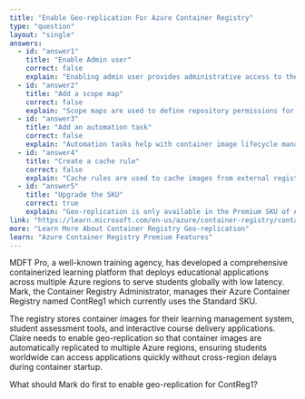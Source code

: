 ```yaml
---
title: "Enable Geo-replication For Azure Container Registry"
type: "question"
layout: "single"
answers:
  - id: "answer1"
    title: "Enable Admin user"
    correct: false
    explain: "Enabling admin user provides administrative access to the registry through username and password authentication, but it doesn't unlock geo-replication capabilities. This is an authentication feature, not a replication feature."
  - id: "answer2"
    title: "Add a scope map"
    correct: false
    explain: "Scope maps are used to define repository permissions for tokens in Azure Container Registry. They control access to specific repositories but don't enable geo-replication functionality."
  - id: "answer3"
    title: "Add an automation task"
    correct: false
    explain: "Automation tasks help with container image lifecycle management such as purging old images, but they don't provide geo-replication capabilities. These are maintenance features, not replication features."
  - id: "answer4"
    title: "Create a cache rule"
    correct: false
    explain: "Cache rules are used to cache images from external registries to improve performance, but they don't enable geo-replication of the registry itself across multiple Azure regions."
  - id: "answer5"
    title: "Upgrade the SKU"
    correct: true
    explain: "Geo-replication is only available in the Premium SKU of Azure Container Registry. The Standard SKU doesn't support geo-replication, so upgrading to Premium is the first required step to enable this feature."
link: "https://learn.microsoft.com/en-us/azure/container-registry/container-registry-geo-replication"
more: "Learn More About Container Registry Geo-replication"
learn: "Azure Container Registry Premium Features"
---
```


MDFT Pro, a well-known training agency, has developed a comprehensive containerized learning platform that deploys educational applications across multiple Azure regions to serve students globally with low latency. Mark, the Container Registry Administrator, manages their Azure Container Registry named ContReg1 which currently uses the Standard SKU.

The registry stores container images for their learning management system, student assessment tools, and interactive course delivery applications. Claire needs to enable geo-replication so that container images are automatically replicated to multiple Azure regions, ensuring students worldwide can access applications quickly without cross-region delays during container startup.

What should Mark do first to enable geo-replication for ContReg1?
